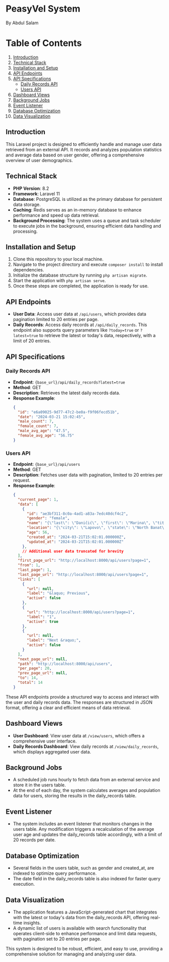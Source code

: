 # PeasyVel System
By Abdul Salam

# Table of Contents
1. [Introduction](#introduction)
2. [Technical Stack](#technical-stack)
3. [Installation and Setup](#installation-and-setup)
4. [API Endpoints](#api-endpoints)
5. [API Specifications](#api-specifications)
   - [Daily Records API](#daily-records-api)
   - [Users API](#users-api)
6. [Dashboard Views](#dashboard-views)
7. [Background Jobs](#background-jobs)
8. [Event Listener](#event-listener)
9. [Database Optimization](#database-optimization)
10. [Data Visualization](#data-visualization)

## Introduction
This Laravel project is designed to efficiently handle and manage user data retrieved from an external API. It records and analyzes population statistics and average data based on user gender, offering a comprehensive overview of user demographics.

## Technical Stack
- **PHP Version**: 8.2
- **Framework**: Laravel 11
- **Database**: PostgreSQL is utilized as the primary database for persistent data storage.
- **Caching**: Redis serves as an in-memory database to enhance performance and speed up data retrieval.
- **Background Processing**: The system uses a queue and task scheduler to execute jobs in the background, ensuring efficient data handling and processing.

## Installation and Setup
1. Clone this repository to your local machine.
2. Navigate to the project directory and execute `composer install` to install dependencies.
3. Initialize the database structure by running `php artisan migrate`.
4. Start the application with `php artisan serve`.
5. Once these steps are completed, the application is ready for use.

## API Endpoints
- **User Data**: Access user data at `/api/users`, which provides data pagination limited to 20 entries per page.
- **Daily Records**: Access daily records at `/api/daily_records`. This endpoint also supports query parameters like `?today=true` or `?latest=true` to retrieve the latest or today's data, respectively, with a limit of 20 entries.

## API Specifications

### Daily Records API
- **Endpoint**: `{base_url}/api/daily_records?latest=true`
- **Method**: GET
- **Description**: Retrieves the latest daily records data.
- **Response Example**:
  ```json
  {
    "id": "e6a09025-9d77-47c2-be0a-f9f06fecd51b",
    "date": "2024-03-21 15:02:45",
    "male_count": 7,
    "female_count": 7,
    "male_avg_age": "47.5",
    "female_avg_age": "56.75"
  }
  ```

### Users API
- **Endpoint**: `{base_url}/api/users`
- **Method**: GET
- **Description**: Fetches user data with pagination, limited to 20 entries per request.
- **Response Example**:
  ```json
  {
    "current_page": 1,
    "data": [
      {
        "id": "ae3bf311-8c0a-4ad1-a83a-7edc40dcf4c2",
        "gender": "female",
        "name": "{\"last\": \"Daničić\", \"first\": \"Marina\", \"title\": \"Mrs\"}",
        "location": "{\"city\": \"Lapovo\", \"state\": \"North Banat\", \"street\": {\"name\": \"Zlatanovićev Sokak\", \"number\": 3078}, \"country\": \"Serbia\", \"postcode\": 28419, \"timezone\": {\"offset\": \"-6:00\", \"description\": \"Central Time (US & Canada), Mexico City\"}, \"coordinates\": {\"latitude\": \"25.2061\", \"longitude\": \"-135.8494\"}}",
        "age": 56,
        "created_at": "2024-03-21T15:02:01.000000Z",
        "updated_at": "2024-03-21T15:02:01.000000Z"
      },
      // Additional user data truncated for brevity
    ],
    "first_page_url": "http://localhost:8000/api/users?page=1",
    "from": 1,
    "last_page": 1,
    "last_page_url": "http://localhost:8000/api/users?page=1",
    "links": [
      {
        "url": null,
        "label": "&laquo; Previous",
        "active": false
      },
      {
        "url": "http://localhost:8000/api/users?page=1",
        "label": "1",
        "active": true
      },
      {
        "url": null,
        "label": "Next &raquo;",
        "active": false
      }
    ],
    "next_page_url": null,
    "path": "http://localhost:8000/api/users",
    "per_page": 20,
    "prev_page_url": null,
    "to": 14,
    "total": 14
  }
  ```

These API endpoints provide a structured way to access and interact with the user and daily records data. The responses are structured in JSON format, offering a clear and efficient means of data retrieval.

## Dashboard Views
- **User Dashboard**: View user data at `/view/users`, which offers a comprehensive user interface.
- **Daily Records Dashboard**: View daily records at `/view/daily_records`, which displays aggregated user data.

## Background Jobs
- A scheduled job runs hourly to fetch data from an external service and store it in the users table.
- At the end of each day, the system calculates averages and population data for users, storing the results in the daily_records table.

## Event Listener
- The system includes an event listener that monitors changes in the users table. Any modification triggers a recalculation of the average user age and updates the daily_records table accordingly, with a limit of 20 records per date.

## Database Optimization
- Several fields in the users table, such as gender and created_at, are indexed to optimize query performance.
- The date field in the daily_records table is also indexed for faster query execution.

## Data Visualization
- The application features a JavaScript-generated chart that integrates with the latest or today's data from the daily_records API, offering real-time insights.
- A dynamic list of users is available with search functionality that operates client-side to enhance performance and limit data requests, with pagination set to 20 entries per page.

This system is designed to be robust, efficient, and easy to use, providing a comprehensive solution for managing and analyzing user data.